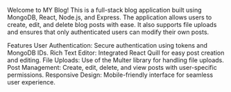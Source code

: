 Welcome to MY Blog! This is a full-stack blog application built using MongoDB, React, Node.js, and Express.
The application allows users to create, edit, and delete blog posts with ease. It also supports file uploads 
and ensures that only authenticated users can modify their own posts.

Features
User Authentication: Secure authentication using tokens and MongoDB IDs.
Rich Text Editor: Integrated React Quill for easy post creation and editing.
File Uploads: Use of the Multer library for handling file uploads.
Post Management: Create, edit, delete, and view posts with user-specific permissions.
Responsive Design: Mobile-friendly interface for seamless user experience.

